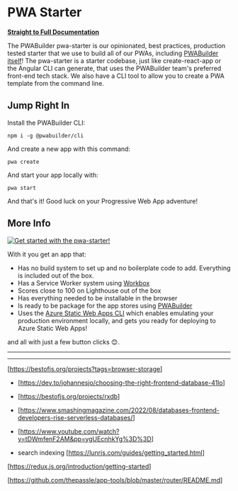 # PWA Starter

[**Straight to Full Documentation**](https://docs.pwabuilder.com/#/starter/quick-start)

The PWABuilder pwa-starter is our opinionated, best practices, production tested starter that we use to build all of our PWAs, including [PWABuilder itself](https://blog.pwabuilder.com/posts/introducing-the-brand-new-pwa-builder/)! The pwa-starter is a starter codebase, just like create-react-app or the Angular CLI can generate, that uses the PWABuilder team&#39;s preferred front-end tech stack. We also have a CLI tool to allow you to create a PWA template from the command line.

## Jump Right In

Install the PWABuilder CLI:

`npm i -g @pwabuilder/cli`

And create a new app with this command:

`pwa create`

And start your app locally with:

`pwa start`

And that's it! Good luck on your Progressive Web App adventure!

## More Info

[![Get started with the pwa-starter!](https://img.youtube.com/vi/u3pWKpmic_k/0.jpg)](https://www.youtube.com/watch?v=u3pWKpmic_k)

With it you get an app that:
- Has no build system to set up and no boilerplate code to add. Everything is included out of the box.
- Has a Service Worker system using [Workbox](https://developers.google.com/web/tools/workbox/)
- Scores close to 100 on Lighthouse out of the box
- Has everything needed to be installable in the browser
- Is ready to be package for the app stores using [PWABuilder](https://www.pwabuilder.com)
- Uses the [Azure Static Web Apps CLI](https://azure.github.io/static-web-apps-cli) which enables emulating your production environment locally, and gets you ready for deploying to Azure Static Web Apps!

and all with just a few button clicks 😊.

---


---

[<https://bestofjs.org/projects?tags=browser-storage>]

- [<https://dev.to/johannesjo/choosing-the-right-frontend-database-41lo>]
- [<https://bestofjs.org/projects/rxdb>]
- [<https://www.smashingmagazine.com/2022/08/databases-frontend-developers-rise-serverless-databases/>]

- [<https://www.youtube.com/watch?v=tDWmfenF2AM&pp=ygUEcnhkYg%3D%3D>]

- search indexing [<https://lunrjs.com/guides/getting_started.html>]

[<https://redux.js.org/introduction/getting-started>]

[<https://github.com/thepassle/app-tools/blob/master/router/README.md>]
